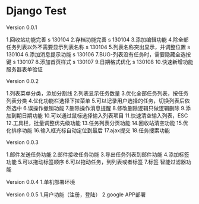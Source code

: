 Django Test
===========

Version 0.0.1

1.回收站功能完善 s 130104
2.存档功能完善 s 130104
3.添加编辑功能 
4.除全部任务列表以外不需要显示列表名称 s 130104
5.列表名称突出显示，并调整位置 s 130104
6.添加消息提示功能 s 130106
7.BUG-列表没有任务时，需要隐藏全选按键 s 130107
8.添加首页样式 s 130107
9.日期格式优化 s 130108
10.快速新增功能 服务器表单验证

Version 0.0.2

1.列表菜单分类，添加分割线 
2.列表显示任务数量 
3.优化全部任务列表，按任务列表分类 
4.优化功能栏选择下拉菜单 
5.可以记录用户选择的任务，切换列表后依然选中 
6.误操作撤销功能 
7.删除操作消息提醒 
8.修改删除逻辑只做逻辑删除 
9.添加到期日期功能 
10.可以通过鼠标选择输入列表项目 
11.快速清空输入列表，ESC
12.工具栏，批量调整优先级功能
13.任务列表分页功能
14.回收站清空功能
15.优化排序功能
16.输入框光标自动定位到最后
17.ajax提交
18.任务搜索功能

Version 0.0.3

1.邮件发送任务功能 
2.邮件接收任务功能 
3.导出任务列表到邮件功能 
4.添加标签功能 
5.可以拖动标签顺序 
6.可以拖动任务，到列表或者标签 
7.标签 智能过滤器功能

Version 0.0.4
1.单机部署环境 

Version 0.0.5
1.用户功能（注册，登陆）
2.google APP部署 
